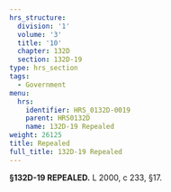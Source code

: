 ```yaml
---
hrs_structure:
  division: '1'
  volume: '3'
  title: '10'
  chapter: 132D
  section: 132D-19
type: hrs_section
tags:
  - Government
menu:
  hrs:
    identifier: HRS_0132D-0019
    parent: HRS0132D
    name: 132D-19 Repealed
weight: 26125
title: Repealed
full_title: 132D-19 Repealed
---
```

**§132D-19 REPEALED.** L 2000, c 233, §17.